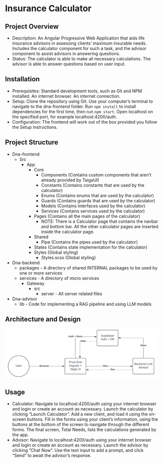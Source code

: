 # Insurance Calculator

## Project Overview
- Description: An Angular Progressive Web Application that aids life insurance advisors in assessing clients’ maximum insurable needs. Includes the calculator component for such a task, and the advisor component to assist advisors in answering questions.
- Status: The calculator is able to make all necessary calculations. The advisor is able to answer questions based on user input.

## Installation
- Prerequisites: Standard development tools, such as Git and NPM installed. An internet browser. An internet connection.
- Setup: Clone the repository using Git. Use your computer’s terminal to navigate to the dna-frontend folder. Run `npm install` to install dependencies for the first time, then run `npm start`. Open localhost on the specified port, for example localhost:4200/auth.
- Configuration: The frontend will work out of the box provided you follow the Setup instructions.

## Project Structure
- Dna-frontend
  - Src
    - App
      - Core
        - Components (Contains custom components that aren’t already provided by TaigaUI)
        - Constants (Contains constants that are used by the calculator)
        - Enums (Contains enums that are used by the calculator)
        - Guards (Contains guards that are used by the calculator)
        - Models (Contains interfaces used by the calculator)
        - Services (Contains services used by the calculator)
      - Pages (Contains all the main pages of the calculator)
        - NOTE: There is a Calculator page that contains the navbar and bottom bar. All the other calculator pages are inserted inside the calculator page.
      - Shared
        - Pipe (Contains the pipes used by the calculator)
      - States (Contains state implementation for the calculator)
      - Styles (Global styling)
        - Styles.scss (Global styling)
- Dna-backend
  - packages - A directory of shared INTERNAL packages to be used by one or more services
  - services - A directory of micro services
    - Gateway
      - src
        - server - All server related files
- Dna-advisor
  - lib - Code for implementing a RAG pipeline and using LLM models

## Architecture and Design
![High Level Architecture Diagram](./high-level-architecture-diagram.png)

## Usage
- Calculator: Navigate to localhost:4200/auth using your internet browser and login or create an account as necessary. Launch the calculator by clicking “Launch Calculator”. Add a new client, and load it using the on-screen buttons. Fill in the forms using your client’s information, using the buttons at the bottom of the screen to navigate through the different forms. The final screen, Total Needs, lists the calculations generated by the app.
- Advisor: Navigate to localhost:4200/auth using your internet browser and login or create an account as necessary. Launch the advisor by clicking “Chat Now”. Use the text input to add a prompt, and click “Send” to await the advisor’s response.
